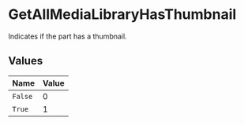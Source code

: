 # GetAllMediaLibraryHasThumbnail

Indicates if the part has a thumbnail.


## Values

| Name    | Value   |
| ------- | ------- |
| `False` | 0       |
| `True`  | 1       |